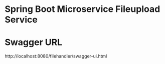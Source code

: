 # Spring Boot Microservice Fileupload Service

# Swagger URL
http://localhost:8080/filehandler/swagger-ui.html
